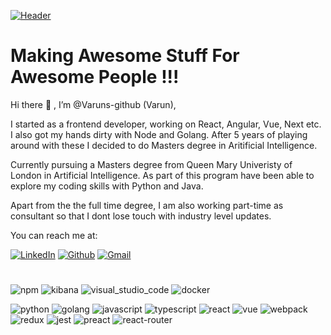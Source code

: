 [![Header](https://miro.medium.com/max/680/1*IRGHmiGsa16stedQvIaZfw.gif "Header")](https://miro.medium.com/max/680/1*IRGHmiGsa16stedQvIaZfw.gif)

# Making Awesome Stuff For Awesome People !!!

Hi there 👋 , I’m @Varuns-github (Varun),

I started as a frontend developer, working on React, Angular, Vue, Next etc. I also got my hands dirty with Node and Golang. After 5 years of playing around with these I decided to do Masters degree in Aritificial Intelligence.

Currently pursuing a Masters degree from Queen Mary Univeristy of London in Artificial Intelligence. As part of this program have been able to explore my coding skills with Python and Java.

Apart from the the full time degree, I am also working part-time as consultant so that I dont lose touch with industry level updates.

You can reach me at:

[![LinkedIn](https://img.shields.io/badge/LinkedIn-0077B5?style=for-the-badge&logo=linkedin&logoColor=white)](https://www.linkedin.com/in/varun-0b14a1169/)
[![Github](https://img.shields.io/badge/GitHub-100000?style=for-the-badge&logo=github&logoColor=white)](https://github.com/varunsanthosh)
[![Gmail](https://img.shields.io/badge/Gmail-D14836?style=for-the-badge&logo=gmail&logoColor=white)](varun.or.varun@gmail.com)


# 
![npm](https://badges.aleen42.com/src/npm.svg)
![kibana](https://badges.aleen42.com/src/kibana.svg)
![visual_studio_code](https://badges.aleen42.com/src/visual_studio_code.svg)
![docker](https://badges.aleen42.com/src/docker.svg)

![python](https://badges.aleen42.com/src/python.svg)
![golang](https://badges.aleen42.com/src/golang.svg)
![javascript](https://badges.aleen42.com/src/javascript.svg)
![typescript](https://badges.aleen42.com/src/typescript.svg)
![react](https://badges.aleen42.com/src/react.svg)
![vue](https://badges.aleen42.com/src/vue.svg)
![webpack](https://badges.aleen42.com/src/webpack.svg)
![redux](https://badges.aleen42.com/src/redux.svg)
![jest](https://badges.aleen42.com/src/jest_2.svg)
![preact](https://badges.aleen42.com/src/preact.svg)
![react-router](https://badges.aleen42.com/src/react-router.svg)

